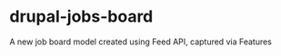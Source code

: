 drupal-jobs-board
=================

A new job board model created using Feed API, captured via Features

